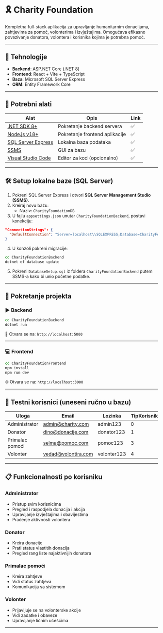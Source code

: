 # 🎗️ Charity Foundation

Kompletna full-stack aplikacija za upravljanje humanitarnim donacijama, zahtjevima za pomoć, volonterima i izvještajima. Omogućava efikasno povezivanje donatora, volontera i korisnika kojima je potrebna pomoć.

---

## 🔧 Tehnologije

- **Backend**: ASP.NET Core (.NET 8)
- **Frontend**: React + Vite + TypeScript
- **Baza**: Microsoft SQL Server Express
- **ORM**: Entity Framework Core

---

## 🧰 Potrebni alati

| Alat                                                                                  | Opis                           | Link |
| ------------------------------------------------------------------------------------- | ------------------------------ | ---- |
| [.NET SDK 8+](https://dotnet.microsoft.com/en-us/download)                            | Pokretanje backend servera     | ✅   |
| [Node.js v18+](https://nodejs.org)                                                    | Pokretanje frontend aplikacije | ✅   |
| [SQL Server Express](https://www.microsoft.com/en-us/sql-server/sql-server-downloads) | Lokalna baza podataka          | ✅   |
| [SSMS](https://aka.ms/ssmsfullsetup)                                                  | GUI za bazu                    | ✅   |
| [Visual Studio Code](https://code.visualstudio.com)                                   | Editor za kod (opcionalno)     | ✅   |

---

## 🛠️ Setup lokalne baze (SQL Server)

1. Pokreni SQL Server Express i otvori **SQL Server Management Studio (SSMS)**.
2. Kreiraj novu bazu:
   - Naziv: `CharityFoundationDB`
3. U fajlu `appsettings.json` unutar `CharityFoundationBackend`, postavi konekciju:

```json
"ConnectionStrings": {
  "DefaultConnection": "Server=localhost\\SQLEXPRESS;Database=CharityFoundationDB;Trusted_Connection=True;TrustServerCertificate=True;"
}
```

4. U konzoli pokreni migracije:

```bash
cd CharityFoundationBackend
dotnet ef database update
```

5. Pokreni `DatabaseSetup.sql` iz foldera `CharityFoundationBackend` putem SSMS-a kako bi unio početne podatke.

---

## 🚀 Pokretanje projekta

### ▶️ Backend

```bash
cd CharityFoundationBackend
dotnet run
```

🔗 Otvara se na: `http://localhost:5000`

---

### 💻 Frontend

```bash
cd CharityFoundationFrontend
npm install
npm run dev
```

🌐 Otvara se na: `http://localhost:3000`

---

## 🔐 Testni korisnici (uneseni ručno u bazu)

| Uloga           | Email               | Lozinka     | TipKorisnika |
| --------------- | ------------------- | ----------- | ------------ |
| Administrator   | admin@charity.com   | admin123    | 0            |
| Donator         | dino@donacije.com   | donator123  | 1            |
| Primalac pomoći | selma@pomoc.com     | pomoc123    | 3            |
| Volonter        | vedad@volontira.com | volonter123 | 4            |

---

## 📋 Funkcionalnosti po korisniku

### Administrator

- Pristup svim korisnicima
- Pregled i raspodjela donacija i akcija
- Upravljanje izvještajima i obavijestima
- Praćenje aktivnosti volontera

### Donator

- Kreira donacije
- Prati status vlastitih donacija
- Pregled rang liste najaktivnijih donatora

### Primalac pomoći

- Kreira zahtjeve
- Vidi status zahtjeva
- Komunikacija sa sistemom

### Volonter

- Prijavljuje se na volonterske akcije
- Vidi zadatke i obaveze
- Upravljanje ličnim učešćima

---

